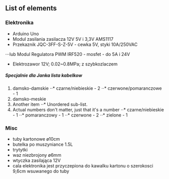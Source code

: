 ## List of elements
### Elektronika
 * Arduino Uno
 * Modul zasilania zasilacza 12V 5V i 3,3V AMS1117
 * Przekaznik JQC-3FF-S-Z-5V - cewka 5V, styki 10A/250VAC
 
 ⋅⋅⋅lub Modul Regulatora PWM IRF520 - mosfet - do 5A i 24V
 
 * Elektrozawor 12V; 0.02~0.8MPa; z szybkozlaczem
 ##### Specjalnie dla Janka lista kabelkow
 1. damsko-damskie
 ⋅⋅* czarne/niebieskie - 2
 ⋅⋅* czerwone/pomaranczowe - 1
 2. damsko-meskie
 2. Another item
 ⋅⋅* Unordered sub-list.
 1. Actual numbers don't matter, just that it's a number
 ⋅⋅* czarne/niebieskie - 1
 ⋅⋅* pomaranczowy - 1
 ⋅⋅* czerwone  - 2
 ⋅⋅* zielone - 1
 
 ### Misc
 * tuby kartonowe ø10cm
 * butelka po muszyniance 1.5L
 * trytytki
 * waz niezbrojony ø6mm
 * wtyczka zasilająca 12V
 * cala elektronika jest przyczepiona do kawalku kartonu o szerokosci 9,6cm wsuwanego do tuby
 
